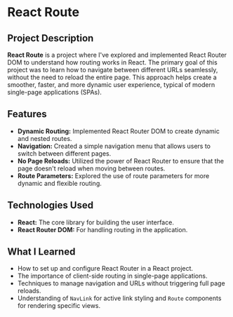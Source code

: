 # React Route

## Project Description

**React Route** is a project where I've explored and implemented React Router DOM to understand how routing works in React. The primary goal of this project was to learn how to navigate between different URLs seamlessly, without the need to reload the entire page. This approach helps create a smoother, faster, and more dynamic user experience, typical of modern single-page applications (SPAs).

## Features

- **Dynamic Routing:** Implemented React Router DOM to create dynamic and nested routes.
- **Navigation:** Created a simple navigation menu that allows users to switch between different pages.
- **No Page Reloads:** Utilized the power of React Router to ensure that the page doesn't reload when moving between routes.
- **Route Parameters:** Explored the use of route parameters for more dynamic and flexible routing.

## Technologies Used

- **React:** The core library for building the user interface.
- **React Router DOM:** For handling routing in the application.

## What I Learned

- How to set up and configure React Router in a React project.
- The importance of client-side routing in single-page applications.
- Techniques to manage navigation and URLs without triggering full page reloads.
- Understanding of `NavLink` for active link styling and `Route` components for rendering specific views.